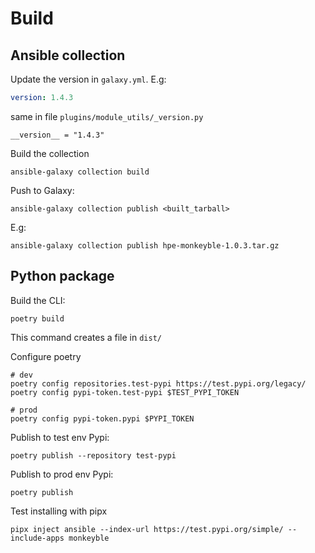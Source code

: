 # Build

## Ansible collection

Update the version in `galaxy.yml`. E.g:
```yaml
version: 1.4.3
```

same in file `plugins/module_utils/_version.py`
```
__version__ = "1.4.3"
```

Build the collection
```
ansible-galaxy collection build
```

Push to Galaxy:
```
ansible-galaxy collection publish <built_tarball>
```

E.g:
```
ansible-galaxy collection publish hpe-monkeyble-1.0.3.tar.gz
```

## Python package

Build the CLI:
```
poetry build
```

This command creates a file in `dist/`

Configure poetry

```
# dev
poetry config repositories.test-pypi https://test.pypi.org/legacy/
poetry config pypi-token.test-pypi $TEST_PYPI_TOKEN

# prod
poetry config pypi-token.pypi $PYPI_TOKEN
```

Publish to test env Pypi:
```
poetry publish --repository test-pypi
```

Publish to prod env Pypi:
```
poetry publish
```

Test installing with pipx
```
pipx inject ansible --index-url https://test.pypi.org/simple/ --include-apps monkeyble
```
